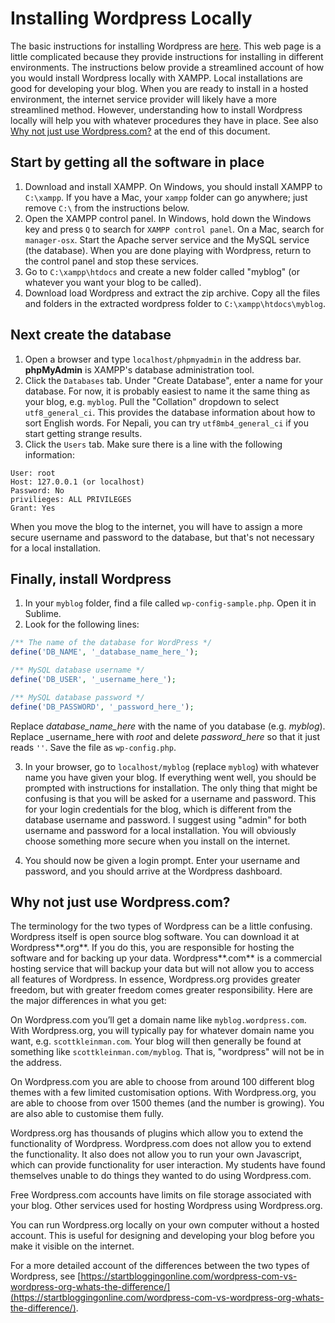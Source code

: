 # Installing Wordpress Locally

The basic instructions for installing Wordpress are [here](https://codex.wordpress.org/Installing_WordPress). This web page is a little complicated because they provide instructions for installing in different environments. The instructions below provide a streamlined account of how you would install Wordpress locally with XAMPP. Local installations are good for developing your blog. When you are ready to install in a hosted environment, the internet service provider will likely have a more streamlined method. However, understanding how to install Wordpress locally will help you with whatever procedures they have in place. See also [Why not just use Wordpress.com?](#whynot) at the end of this document.

## Start by getting all the software in place

1. Download and install XAMPP. On Windows, you should install XAMPP to `C:\xampp`. If you have a Mac, your `xampp` folder can go anywhere; just remove `C:\` from the instructions below.
2. Open the XAMPP control panel. In Windows, hold down the Windows key and press `Q` to search for `XAMPP control panel`. On a Mac, search for `manager-osx`. Start the Apache server service and the MySQL service (the database). When you are done playing with Wordpress, return to the control panel and stop these services.
3. Go to `C:\xampp\htdocs` and create a new folder called "myblog" (or whatever you want your blog to be called).
4. Download load Wordpress and extract the zip archive. Copy all the files and folders in the extracted wordpress folder to `C:\xampp\htdocs\myblog`.

## Next create the database

1. Open a browser and type `localhost/phpmyadmin` in the address bar. **phpMyAdmin** is XAMPP's database administration tool.
2. Click the `Databases` tab. Under "Create Database", enter a name for your database. For now, it is probably easiest to name it the same thing as your blog, e.g. `myblog`. Pull the "Collation" dropdown to select `utf8_general_ci`. This provides the database information about how to sort English words. For Nepali, you can try `utf8mb4_general_ci` if you start getting strange results.
3. Click the `Users` tab. Make sure there is a line with the following information:

```
User: root
Host: 127.0.0.1 (or localhost)
Password: No
privilieges: ALL PRIVILEGES
Grant: Yes
```

When you move the blog to the internet, you will have to assign a more secure username and password to the database, but that's not necessary for a local installation.

## Finally, install Wordpress

1. In your `myblog` folder, find a file called `wp-config-sample.php`. Open it in Sublime.
2. Look for the following lines:

```php
/** The name of the database for WordPress */
define('DB_NAME', '_database_name_here_');

/** MySQL database username */
define('DB_USER', '_username_here_');

/** MySQL database password */
define('DB_PASSWORD', '_password_here_');
```

Replace _database_name_here_ with the name of you database (e.g. _myblog_). Replace _username_here with _root_ and delete _password_here_ so that it just reads `''`. Save the file as `wp-config.php`.

3. In your browser, go to `localhost/myblog` (replace `myblog`) with whatever name you have given your blog. If everything went well, you should be prompted with instructions for installation. The only thing that might be confusing is that you will be asked for a username and password. This for your login credentials for the blog, which is different from the database username and password. I suggest using "admin" for both username and password for a local installation. You will obviously choose something more secure when you install on the internet.

4. You should now be given a login prompt. Enter your username and password, and you should arrive at the Wordpress dashboard.

<a name="whynot"></a>
## Why not just use Wordpress.com?

The terminology for the two types of Wordpress can be a little confusing. Wordpress itself is open source blog software. You can download it at Wordpress**.org**. If you do this, you are responsible for hosting the software and for backing up your data. Wordpress**.com** is a commercial hosting service that will backup your data but will not allow you to access all features of Wordpress. In essence, Wordpress.org provides greater freedom, but with greater freedom comes greater responsibility. Here are the major differences in what you get:

On Wordpress.com you’ll get a domain name like `myblog.wordpress.com`. With Wordpress.org, you will typically pay for whatever domain name you want, e.g. `scottkleinman.com`. Your blog will then generally be found at something like `scottkleinman.com/myblog`. That is, "wordpress" will not be in the address.

On Wordpress.com you are able to choose from around 100 different blog themes with a few limited customisation options. With Wordpress.org, you are able to choose from over 1500 themes (and the number is growing). You are also able to customise them fully.

Wordpress.org has thousands of plugins which allow you to extend the functionality of Wordpress. Wordpress.com does not allow you to extend the functionality. It also does not allow you to run your own Javascript, which can provide functionality for user interaction. My students have found themselves unable to do things they wanted to do using Wordpress.com.

Free Wordpress.com accounts have limits on file storage associated with your blog. Other services used for hosting Wordpress using Wordpress.org.

You can run Wordpress.org locally on your own computer without a hosted account. This is useful for designing and developing your blog before you make it visible on the internet.

For a more detailed account of the differences between the two types of Wordpress, see [https://startbloggingonline.com/wordpress-com-vs-wordpress-org-whats-the-difference/](https://startbloggingonline.com/wordpress-com-vs-wordpress-org-whats-the-difference/).
